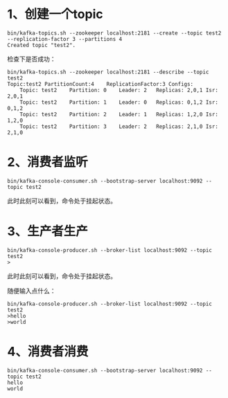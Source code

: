 # 1、创建一个topic
```text
bin/kafka-topics.sh --zookeeper localhost:2181 --create --topic test2 --replication-factor 3 --partitions 4
Created topic "test2".
```
检查下是否成功：
```text
bin/kafka-topics.sh --zookeeper localhost:2181 --describe --topic test2                                    
Topic:test2	PartitionCount:4	ReplicationFactor:3	Configs:
	Topic: test2	Partition: 0	Leader: 2	Replicas: 2,0,1	Isr: 2,0,1
	Topic: test2	Partition: 1	Leader: 0	Replicas: 0,1,2	Isr: 0,1,2
	Topic: test2	Partition: 2	Leader: 1	Replicas: 1,2,0	Isr: 1,2,0
	Topic: test2	Partition: 3	Leader: 2	Replicas: 2,1,0	Isr: 2,1,0
```

# 2、消费者监听
```text
bin/kafka-console-consumer.sh --bootstrap-server localhost:9092 --topic test2

```
此时此刻可以看到，命令处于挂起状态。

# 3、生产者生产
```text
bin/kafka-console-producer.sh --broker-list localhost:9092 --topic test2  
>
```
此时此刻可以看到，命令处于挂起状态。

随便输入点什么：
```text
bin/kafka-console-producer.sh --broker-list localhost:9092 --topic test2  
>hello
>world

```

# 4、消费者消费
```text
bin/kafka-console-consumer.sh --bootstrap-server localhost:9092 --topic test2
hello
world

```